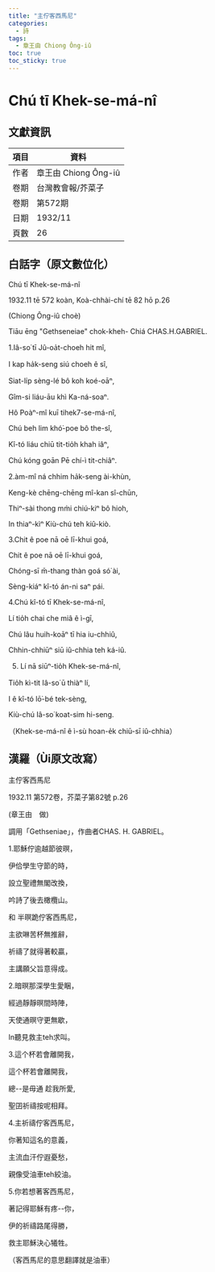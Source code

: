 ```yaml
---
title: "主佇客西馬尼"
categories:
  - 詩
tags:
  - 章王由 Chiong Ông-iû
toc: true
toc_sticky: true
---
```


# Chú tī Khek-se-má-nî

## 文獻資訊

| 項目 | 資料 |
|---|---|
| 作者 | 章王由 Chiong Ông-iû |
| 卷期 | 台灣教會報/芥菜子 |
| 卷期 | 第572期 |
| 日期 | 1932/11 |
| 頁數 | 26 |

## 白話字（原文數位化）

Chú tī Khek-se-má-nî

1932.11 tē 572 koàn, Koà-chhài-chí tē 82 hō p.26

(Chiong Ông-iû choè)

Tiāu ēng "Gethseneiae" chok-kheh- Chiá CHAS.H.GABRIEL.

1.Iâ-so͘ tī Jû-oa̍t-choeh hit mî,

I kap ha̍k-seng siú choeh ê sî,

Siat-li̍p sèng-lé bô koh koé-oāⁿ,

Gîm-si liáu-āu khì Ka-ná-soaⁿ.

Hô Poàⁿ-mî kuī tihek7-se-má-nî,

Chú beh lim khó͘-poe bô the-sî,

Kî-tó liáu chiū tit-tio̍h khah iâⁿ,

Chú kóng goān Pē chí-ì tit-chiâⁿ.

2.àm-mî ná chhim ha̍k-seng ài-khùn,

Keng-kè chēng-chēng mî-kan sî-chūn,

Thiⁿ-sài thong mm̀i chiú-kiⁿ bô hioh,

In thiaⁿ-kìⁿ Kiù-chú teh kiû-kiò.

3.Chit ê poe nā oē lī-khui goá,

Chit ê poe nā oē lī-khui goá,

Chóng-sī m̄-thang thàn goá só͘ ài,

Sèng-kiáⁿ kî-tó án-ni saⁿ pái.

4.Chú kî-tó tī Khek-se-má-nî,

Lí tio̍h chai che miâ ê ì-gī,

Chú lâu huih-koāⁿ tī hia iu-chhiû,

Chhin-chhiūⁿ siū iû-chhia teh ká-iû.

5. Lí nā siūⁿ-tio̍h Khek-se-má-nî,

Tio̍h kì-tit Iâ-so͘ ū thiàⁿ lí,

I ê kî-tó lō͘-bé tek-sèng,

Kiù-chú Iâ-so͘ koat-sim hi-seng.

（Khek-se-má-nî ê ì-sù hoan-e̍k chiū-sī iû-chhia）

## 漢羅（Ùi原文改寫）

主佇客西馬尼

1932.11 第572卷，芥菜子第82號 p.26

(章王由　做)

調用「Gethseniae」，作曲者CHAS. H. GABRIEL。

1.耶穌佇逾越節彼暝，

伊佮學生守節的時，

設立聖禮無閣改換，

吟詩了後去橄欖山。

和 半暝跪佇客西馬尼，

主欲啉苦杯無推辭，

祈禱了就得著較贏，

主講願父旨意得成。

2.暗暝那深學生愛睏，

經過靜靜暝間時陣，

天使通暝守更無歇，

In聽見救主teh求叫。

3.這个杯若會離開我，

這个杯若會離開我，

總--是毋通 趁我所愛,

聖囝祈禱按呢相拜。

4.主祈禱佇客西馬尼，

你著知這名的意義，

主流血汗佇遐憂愁，

親像受油車teh絞油。

5.你若想著客西馬尼，

著記得耶穌有疼--你，

伊的祈禱路尾得勝，

救主耶穌決心犧牲。

（客西馬尼的意思翻譯就是油車）
